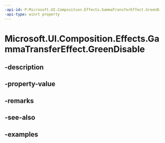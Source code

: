 ```yaml
---
-api-id: P:Microsoft.UI.Composition.Effects.GammaTransferEffect.GreenDisable
-api-type: winrt property
---
```


# Microsoft.UI.Composition.Effects.GammaTransferEffect.GreenDisable

<!--
public bool GreenDisable { get; set; }
-->


## -description

## -property-value

## -remarks

## -see-also

## -examples


